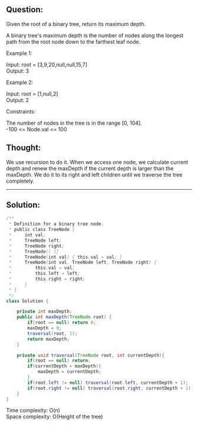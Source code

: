 ## Question: 

Given the root of a binary tree, return its maximum depth.

A binary tree's maximum depth is the number of nodes along the longest path from the root node down to the farthest leaf node.
 
Example 1:

Input: root = [3,9,20,null,null,15,7]  
Output: 3  

Example 2:

Input: root = [1,null,2]  
Output: 2  
 
Constraints:  

The number of nodes in the tree is in the range [0, 104].  
-100 <= Node.val <= 100  

## Thought: 
We use recursion to do it. When we access one node, we calculate current depth and renew the maxDepth if the current depth is larger
than the maxDepth. We do it to its right and left children until we traverse the tree completely.

---
## Solution:
```Java
/**
 * Definition for a binary tree node.
 * public class TreeNode {
 *     int val;
 *     TreeNode left;
 *     TreeNode right;
 *     TreeNode() {}
 *     TreeNode(int val) { this.val = val; }
 *     TreeNode(int val, TreeNode left, TreeNode right) {
 *         this.val = val;
 *         this.left = left;
 *         this.right = right;
 *     }
 * }
 */
class Solution {

    private int maxDepth;
    public int maxDepth(TreeNode root) {
        if(root == null) return 0;
        maxDepth = 0;
        traversal(root, 1);
        return maxDepth;
    }

    private void traversal(TreeNode root, int currentDepth){
        if(root == null) return;
        if(currentDepth > maxDepth){
            maxDepth = currentDepth;
        }
        if(root.left != null) traversal(root.left, currentDepth + 1);
        if(root.right != null) traversal(root.right, currentDepth + 1);
    }
}
```
Time complexity: O(n)  
Space complexity: O(Height of the tree)
